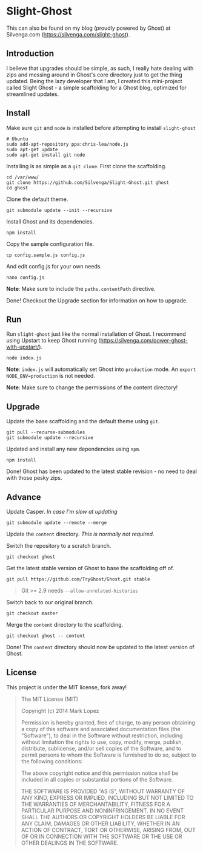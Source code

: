 # Slight-Ghost

This can also be found on my blog (proudly powered by Ghost) at Silvenga.com (https://silvenga.com/slight-ghost). 

## Introduction 

I believe that upgrades should be simple, as such, I really hate dealing with zips and messing around in Ghost's core directory just to get the thing updated. Being the lazy developer that I am, I created this mini-project called Slight Ghost - a simple scaffolding for a Ghost blog, optimized for streamlined updates. 

## Install

Make sure `git` and `node` is installed before attempting to install `slight-ghost`

```
# Ubuntu
sudo add-apt-repository ppa:chris-lea/node.js 
sudo apt-get update
sudo apt-get install git node
```

Installing is as simple as a `git clone`. First clone the scaffolding.

```
cd /var/www/ 
git clone https://github.com/Silvenga/Slight-Ghost.git ghost
cd ghost
```

Clone the default theme. 

```
git submodule update --init --recursive
```

Install Ghost and its dependencies.

```
npm install
```

Copy the sample configuration file. 

```
cp config.sample.js config.js
```

And edit config.js for your own needs. 

```
nano config.js
```

**Note**: Make sure to include the `paths.contentPath` directive. 

Done! Checkout the Upgrade section for information on how to upgrade. 

## Run

Run `slight-ghost` just like the normal installation of Ghost. I recommend using Upstart to keep Ghost running (https://silvenga.com/power-ghost-with-upstart/).

```
node index.js
```

**Note**:  `index.js` will automatically set Ghost into `production` mode. An `export NODE_ENV=production` is not needed. 

**Note**: Make sure to change the permissions of the content directory!

## Upgrade

Update the base scaffolding and the default theme using `git`.

```
git pull --recurse-submodules
git submodule update --recursive
```

Updated and install any new dependencies using `npm`.

```
npm install
```

Done! Ghost has been updated to the latest stable revision - no need to deal with those pesky zips. 

## Advance

Update Casper. *In case I'm slow at updating*

```
git submodule update --remote --merge
```

Update the `content` directory.  *This is normally not required.* 

Switch the repository to a scratch branch. 

```
git checkout ghost
```

Get the latest stable version of Ghost to base the scaffolding off of. 

```
git pull https://github.com/TryGhost/Ghost.git stable
```

> Git >= 2.9 needs `--allow-unrelated-histories`

Switch back to our original branch. 

```
git checkout master
```

Merge the `content` directory to the scaffolding. 

```
git checkout ghost -- content
```

Done! The `content` directory should now be updated to the latest version of Ghost. 

## License

This project is under the MIT license, fork away!

> The MIT License (MIT)
> 
> Copyright (c) 2014 Mark Lopez
> 
> Permission is hereby granted, free of charge, to any person obtaining
> a copy of this software and associated documentation files (the
> "Software"), to deal in the Software without restriction, including
> without limitation the rights to use, copy, modify, merge, publish,
> distribute, sublicense, and/or sell copies of the Software, and to
> permit persons to whom the Software is furnished to do so, subject to
> the following conditions:
> 
> The above copyright notice and this permission notice shall be
> included in all copies or substantial portions of the Software.
> 
> THE SOFTWARE IS PROVIDED "AS IS", WITHOUT WARRANTY OF ANY KIND,
> EXPRESS OR IMPLIED, INCLUDING BUT NOT LIMITED TO THE WARRANTIES OF
> MERCHANTABILITY, FITNESS FOR A PARTICULAR PURPOSE AND NONINFRINGEMENT.
> IN NO EVENT SHALL THE AUTHORS OR COPYRIGHT HOLDERS BE LIABLE FOR ANY
> CLAIM, DAMAGES OR OTHER LIABILITY, WHETHER IN AN ACTION OF CONTRACT,
> TORT OR OTHERWISE, ARISING FROM, OUT OF OR IN CONNECTION WITH THE
> SOFTWARE OR THE USE OR OTHER DEALINGS IN THE SOFTWARE.

